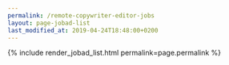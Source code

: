 ```yaml
---
permalink: /remote-copywriter-editor-jobs
layout: page-jobad-list
last_modified_at: 2019-04-24T18:48:00+0200
---
```

{% include render_jobad_list.html permalink=page.permalink %}
